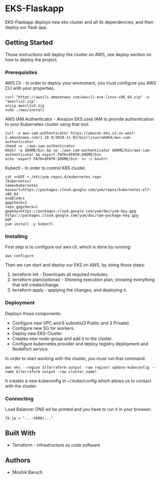 # EKS-Flaskapp
EKS-Flaskapp deploys new eks cluster and all its dependencies, and then deploy our flask app.

## Getting Started
Those instructions will deploy the cluster on AWS, see deploy section on how to deploy the project.

### Prerequisites
AWS Cli - In order to deploy your enviroment, you must configure you AWS CLI with your properties.
```
curl "https://awscli.amazonaws.com/awscli-exe-linux-x86_64.zip" -o "awscliv2.zip"
unzip awscliv2.zip
sudo ./aws/install
```
AWS IAM Authenticator - Amazon EKS uses IAM to provide authentication to your Kubernetes cluster using that tool.
```
curl -o aws-iam-authenticator https://amazon-eks.s3.us-west-2.amazonaws.com/1.18.9/2020-11-02/bin/linux/amd64/aws-iam-authenticator
chmod +x ./aws-iam-authenticator
mkdir -p $HOME/bin && cp ./aws-iam-authenticator $HOME/bin/aws-iam-authenticator && export PATH=$PATH:$HOME/bin
echo 'export PATH=$PATH:$HOME/bin' >> ~/.bashrc
```
Kubectl - In order to control K8S cluster.
```
cat <<EOF > /etc/yum.repos.d/kubernetes.repo
[kubernetes]
name=Kubernetes
baseurl=https://packages.cloud.google.com/yum/repos/kubernetes-el7-x86_64
enabled=1
gpgcheck=1
repo_gpgcheck=1
gpgkey=https://packages.cloud.google.com/yum/doc/yum-key.gpg https://packages.cloud.google.com/yum/doc/rpm-package-key.gpg
EOF
yum install -y kubectl
```

### Installing
First step is to configure our aws cli, which is done by running:
```
aws configure
```
Then we can start and deploy our EKS on AWS, by doing those steps:
1. terraform init - Downloads all required modules.
2. terraform plan(optional) - Showing execution plan, showing everything that will create/change.
3. terraform apply - applying the changes, and deploying it. 

### Deployment
Deploys those components:
* Configure new VPC and 6 subnets(3 Public and 3 Private).
* Configure new SG for workers.
* Deploy new EKS-Cluster.
* Creates new node-group and add it to the cluster.
* Configure kubernetes provider and deploy registry deployment and NodePort service.

In order to start working with the cluster, you must run that command:
```
aws eks --region $(terraform output -raw region) update-kubeconfig --name $(terraform output -raw cluster_name)
```
It creates a new kubeconfig in ~/.kube/config which allows us to contact with the cluster.

### Connecting
Load Balancer DNS wil be printed and you have to run it in your browser:
```
lb_ip = "...:5000/..."
```

## Built With
* Terraform - infrastructure as code software

## Authors
* Moshik Baruch
